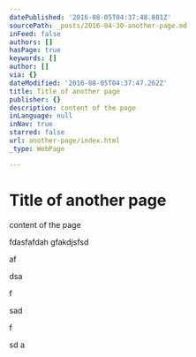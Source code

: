 ```yaml
---
datePublished: '2016-08-05T04:37:48.801Z'
sourcePath: _posts/2016-04-30-another-page.md
inFeed: false
authors: []
hasPage: true
keywords: []
author: []
via: {}
dateModified: '2016-08-05T04:37:47.262Z'
title: Title of another page
publisher: {}
description: content of the page
inLanguage: null
inNav: true
starred: false
url: another-page/index.html
_type: WebPage

---
```

# Title of another page

content of the page

fdasfafdah gfakdjsfsd

af

dsa

f

sad

f

sd a